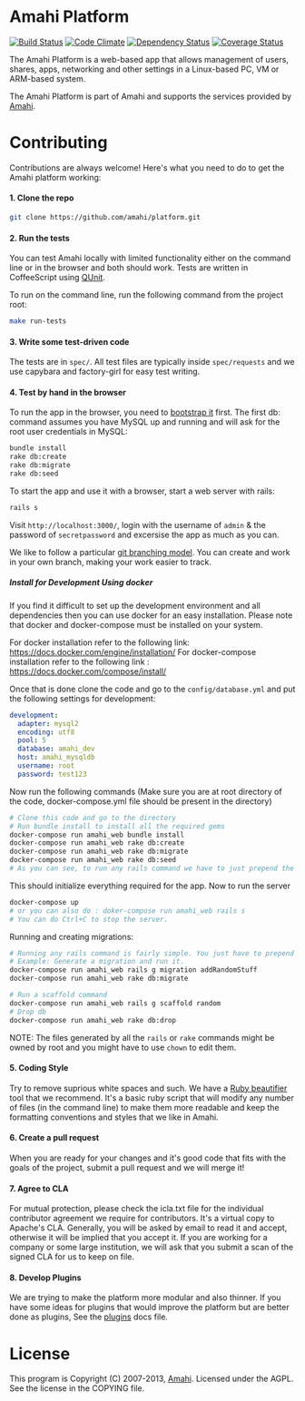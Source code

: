 # Amahi Platform

[![Build Status](https://secure.travis-ci.org/amahi/platform.png)](http://travis-ci.org/amahi/platform) [![Code Climate](https://codeclimate.com/github/amahi/platform.png)](https://codeclimate.com/github/amahi/platform) [![Dependency Status](https://gemnasium.com/amahi/platform.png)](https://gemnasium.com/amahi/platform) [![Coverage Status](https://img.shields.io/coveralls/amahi/platform.svg)](https://coveralls.io/r/amahi/platform?branch=master)

The Amahi Platform is a web-based app that allows management of users, shares,
apps, networking and other settings in a Linux-based PC, VM or ARM-based system.

The Amahi Platform is part of Amahi and supports the services provided by [Amahi](http://www.amahi.org).

# Contributing

Contributions are always welcome! Here's what you need to do to get the Amahi platform working:

#### 1. Clone the repo

```bash
git clone https://github.com/amahi/platform.git
```

#### 2. Run the tests

You can test Amahi locally with limited functionality either on the command line or in the browser and both should work. Tests are written in CoffeeScript using [QUnit](http://docs.jquery.com/QUnit#API_documentation).

To run on the command line, run the following command from the project root:

```bash
make run-tests
```

#### 3. Write some test-driven code

The tests are in `spec/`. All test files are typically inside `spec/requests` and we use capybara and factory-girl for easy test writing.

#### 4. Test by hand in the browser

To run the app in the browser, you need to [bootstrap it](http://wiki.amahi.org/index.php/Amahi_Edge) first. The first db: command assumes you have MySQL up and running and will ask for the root user credentials in MySQL:

```bash
bundle install
rake db:create
rake db:migrate
rake db:seed
```

To start the app and use it with a browser, start a web server with rails:

```bash
rails s
```

Visit `http://localhost:3000/`, login with the username of `admin` & the password of `secretpassword` and excersise the app as much as you can.

We like to follow a particular [git branching model](http://nvie.com/posts/a-successful-git-branching-model/). You can create and work in your own branch, making your work easier to track.

##### Install for Development Using docker
If you find it difficult to set up the development environment and all dependencies then you can use docker for an easy installation. Please note that docker and docker-compose must be installed on your system. 

For docker installation refer to the following link: https://docs.docker.com/engine/installation/
For docker-compose installation refer to the following link : https://docs.docker.com/compose/install/

Once that is done clone the code and go to the `config/database.yml` and put the following settings for development:
```yml
development:
  adapter: mysql2
  encoding: utf8
  pool: 5
  database: amahi_dev
  host: amahi_mysqldb
  username: root
  password: test123
```
Now run the following commands (Make sure you are at root directory of the code, docker-compose.yml file should be present in the directory) 
```sh
# Clone this code and go to the directory 
# Run bundle install to install all the required gems 
docker-compose run amahi_web bundle install
docker-compose run amahi_web rake db:create
docker-compose run amahi_web rake db:migrate
docker-compose run amahi_web rake db:seed
# As you can see, to run any rails command we have to just prepend the rails commands with "docker-compose run amahi_web" 
```
This should initialize everything required for the app. Now to run the server 
```sh
docker-compose up 
# or you can also do : doker-compose run amahi_web rails s
# You can do Ctrl+C to stop the server.
```
Running and creating migrations: 
```sh
# Running any rails command is fairly simple. You just have to prepend all the commands with: docker-compose run amahi_web
# Example: Generate a migration and run it.
docker-compose run amahi_web rails g migration addRandomStuff
docker-compose run amahi_web rake db:migrate

# Run a scaffold command
docker-compose run amahi_web rails g scaffold random
# Drop db 
docker-compose run amahi_web rake db:drop 
```
NOTE: The files generated by all the `rails` or `rake` commands might be owned by root and you might have to use `chown` to edit them. 

#### 5. Coding Style

Try to remove suprious white spaces and such. We have a [Ruby beautifier](https://github.com/amahi/rb-beautify) tool that we recommend. It's a basic ruby script that will modify any number of files (in the command line) to
make them more readable and keep the formatting conventions and styles that we like in Amahi.

#### 6. Create a pull request

When you are ready for your changes and it's good code that fits with the goals of the project, submit a pull request and we will merge it!

#### 7. Agree to CLA

For mutual protection, please check the icla.txt file for the individual contributor agreement we require for contributors. It's a virtual copy to Apache's CLA. Generally, you will be asked by email to read it and accept, otherwise it will be implied that you accept it. If you are working for a company or some large institution, we will ask that you submit a scan of the signed CLA for us to keep on file.

#### 8. Develop Plugins

We are trying to make the platform more modular and also thinner. If you have some ideas for plugins that
would improve the platform but are better done as plugins, See the [plugins](doc/plugins.md) docs file.

# License

This program is Copyright (C) 2007-2013, [Amahi](http://www.amahi.org).
Licensed under the AGPL. See the license in the COPYING file.
